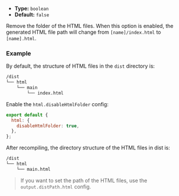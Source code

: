 - **Type:** `boolean`
- **Default:** `false`

Remove the folder of the HTML files. When this option is enabled, the generated HTML file path will change from `[name]/index.html` to `[name].html`.

### Example

By default, the structure of HTML files in the `dist` directory is:

```bash
/dist
└── html
    └── main
        └── index.html
```

Enable the `html.disableHtmlFolder` config:

```js
export default {
  html: {
    disableHtmlFolder: true,
  },
};
```

After recompiling, the directory structure of the HTML files in dist is:

```bash
/dist
└── html
    └── main.html
```

> If you want to set the path of the HTML files, use the `output.distPath.html` config.

